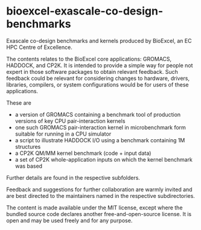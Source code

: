 # bioexcel-exascale-co-design-benchmarks

Exascale co-design benchmarks and kernels produced by BioExcel, an EC
HPC Centre of Excellence.

The contents relates to the BioExcel core applications: GROMACS,
HADDOCK, and CP2K. It is intended to provide a simple way for people
not expert in those software packages to obtain relevant feedback.
Such feedback could be relevant for considering changes to hardware,
drivers, libraries, compilers, or system configurations would be for
users of these applications.

These are

* a version of GROMACS containing a benchmark tool of production
  versions of key CPU pair-interaction kernels
* one such GROMACS pair-interaction kernel in microbenchmark form
  suitable for running in a CPU simulator
* a script to illustrate HADDOCK I/O using a benchmark containing
  1M structures
* a CP2K QM/MM kernel benchmark (code + input data)
* a set of CP2K whole-application inputs on which the kernel
  benchmark was based

Further details are found in the respective subfolders.

Feedback and suggestions for further collaboration are warmly invited
and are best directed to the maintainers named in the respective
subdirectories.

The content is made available under the MIT license, except where the
bundled source code declares another free-and-open-source license. It is
open and may be used freely and for any purpose.
